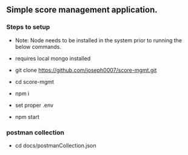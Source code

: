## Simple score management application.

### Steps to setup
- Note: Node needs to be installed in the system prior to running the below commands.
- requires local mongo installed

- git clone https://github.com/joseph0007/score-mgmt.git
- cd score-mgmt
- npm i
- set proper .env
- npm start

### postman collection
- cd docs/postmanCollection.json